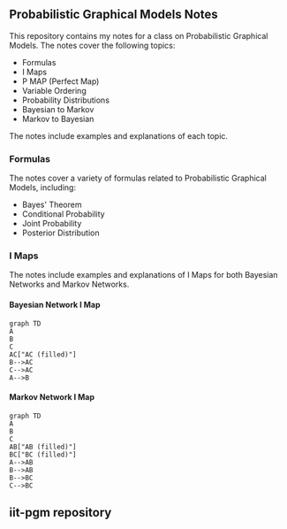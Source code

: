 ## Probabilistic Graphical Models Notes

This repository contains my notes for a class on Probabilistic Graphical Models. The notes cover the following topics:

- Formulas
- I Maps
- P MAP (Perfect Map)
- Variable Ordering
- Probability Distributions
- Bayesian to Markov
- Markov to Bayesian

The notes include examples and explanations of each topic. 

### Formulas

The notes cover a variety of formulas related to Probabilistic Graphical Models, including:

- Bayes' Theorem
- Conditional Probability
- Joint Probability
- Posterior Distribution

### I Maps

The notes include examples and explanations of I Maps for both Bayesian Networks and Markov Networks. 

#### Bayesian Network I Map

```mermaid
graph TD
A
B
C
AC["AC (filled)"]
B-->AC
C-->AC
A-->B
```
#### Markov Network I Map
```mermaid
graph TD
A
B
C
AB["AB (filled)"]
BC["BC (filled)"]
A-->AB
B-->AB
B-->BC
C-->BC
```
## iit-pgm repository

